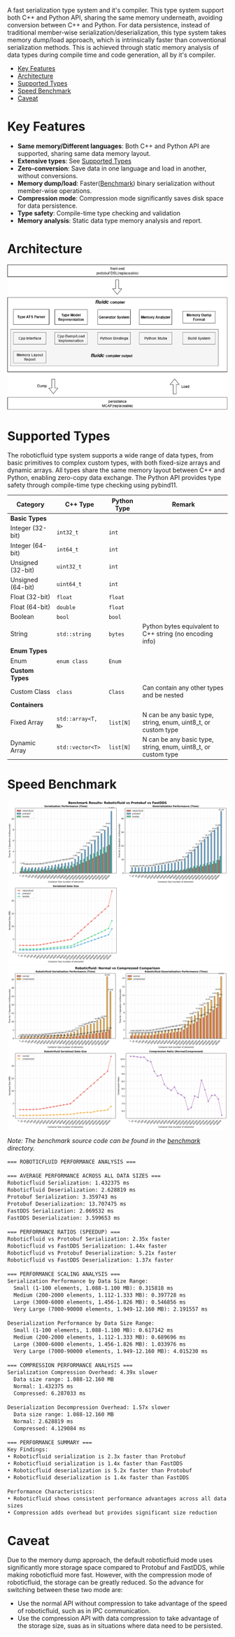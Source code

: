 A fast serialization type system and it's compiler. This type system support both C++ and Python API, sharing the same memory underneath, avoiding conversion between C++ and Python. For data persistence, instead of traditional member-wise serialization/deserialization, this type system takes memory dump/load approach, which is intrinsically faster than conventional serialization methods. This is achieved through static memory analysis of data types during compile time and code generation, all by it's compiler. 

- [Key Features](#key-features)
- [Architecture](#architecture)
- [Supported Types](#supported-types)
- [Speed Benchmark](#speed-benchmark)
- [Caveat](#caveat)

# Key Features

- **Same memory/Different languages**: Both C++ and Python API are supported, sharing same data memory layout.
- **Extensive types**: See [Supported Types](#supported-types)
- **Zero-conversion**: Save data in one language and load in another, without conversions.
- **Memory dump/load**: Faster([Benchmark](#speed-benchmark)) binary serialization without member-wise operations.
- **Compression mode**: Compression mode significantly saves disk space for data persistence.
- **Type safety**: Compile-time type checking and validation
- **Memory analysis**: Static data type memory analysis and report.

# Architecture

![`roboticfluid` architecture](assets/roboticfluid.png)

# Supported Types

The roboticfluid type system supports a wide range of data types, from basic primitives to complex custom types, with both fixed-size arrays and dynamic arrays. All types share the same memory layout between C++ and Python, enabling zero-copy data exchange. The Python API provides type safety through compile-time type checking using pybind11.


| Category | C++ Type | Python Type | Remark |
|----------|----------|-------------|---------|
| **Basic Types** | | | |
| Integer (32-bit) | `int32_t` | `int` | |
| Integer (64-bit) | `int64_t` | `int` | |
| Unsigned (32-bit) | `uint32_t` | `int` | |
| Unsigned (64-bit) | `uint64_t` | `int` | |
| Float (32-bit) | `float` | `float` | |
| Float (64-bit) | `double` | `float` | |
| Boolean | `bool` | `bool` | |
| String | `std::string` | `bytes` | Python bytes equivalent to C++ string (no encoding info) |
| **Enum Types** | | | |
| Enum | `enum class` | `Enum` | |
| **Custom Types** | | | |
| Custom Class | `class` | `Class` | Can contain any other types and be nested |
| **Containers** | | | |
| Fixed Array | `std::array<T, N>` | `list[N]` | N can be any basic type, string, enum, uint8_t, or custom type |
| Dynamic Array | `std::vector<T>` | `list[N]` | N can be any basic type, string, enum, uint8_t, or custom type |


# Speed Benchmark

![alt text](poc/benchmark/benchmark_histogram_comparison.png)
![alt text](poc/benchmark/roboticfluid_compression_comparison.png)

*Note: The benchmark source code can be found in the [benchmark](poc/benchmark/) directory.*

```
=== ROBOTICFLUID PERFORMANCE ANALYSIS ===

=== AVERAGE PERFORMANCE ACROSS ALL DATA SIZES ===
Roboticfluid Serialization: 1.432375 ms
Roboticfluid Deserialization: 2.628819 ms
Protobuf Serialization: 3.359743 ms
Protobuf Deserialization: 13.707475 ms
FastDDS Serialization: 2.069532 ms
FastDDS Deserialization: 3.599653 ms

=== PERFORMANCE RATIOS (SPEEDUP) ===
Roboticfluid vs Protobuf Serialization: 2.35x faster
Roboticfluid vs FastDDS Serialization: 1.44x faster
Roboticfluid vs Protobuf Deserialization: 5.21x faster
Roboticfluid vs FastDDS Deserialization: 1.37x faster

=== PERFORMANCE SCALING ANALYSIS ===
Serialization Performance by Data Size Range:
  Small (1-100 elements, 1.088-1.100 MB): 0.315818 ms
  Medium (200-2000 elements, 1.112-1.333 MB): 0.397728 ms
  Large (3000-6000 elements, 1.456-1.826 MB): 0.546856 ms
  Very Large (7000-90000 elements, 1.949-12.160 MB): 2.191557 ms

Deserialization Performance by Data Size Range:
  Small (1-100 elements, 1.088-1.100 MB): 0.617142 ms
  Medium (200-2000 elements, 1.112-1.333 MB): 0.689696 ms
  Large (3000-6000 elements, 1.456-1.826 MB): 1.033976 ms
  Very Large (7000-90000 elements, 1.949-12.160 MB): 4.015230 ms

=== COMPRESSION PERFORMANCE ANALYSIS ===
Serialization Compression Overhead: 4.39x slower
  Data size range: 1.088-12.160 MB
  Normal: 1.432375 ms
  Compressed: 6.287033 ms

Deserialization Decompression Overhead: 1.57x slower
  Data size range: 1.088-12.160 MB
  Normal: 2.628819 ms
  Compressed: 4.129084 ms

=== PERFORMANCE SUMMARY ===
Key Findings:
• Roboticfluid serialization is 2.3x faster than Protobuf
• Roboticfluid serialization is 1.4x faster than FastDDS
• Roboticfluid deserialization is 5.2x faster than Protobuf
• Roboticfluid deserialization is 1.4x faster than FastDDS

Performance Characteristics:
• Roboticfluid shows consistent performance advantages across all data sizes
• Compression adds overhead but provides significant size reduction
```

# Caveat

Due to the memory dump approach, the default roboticfluid mode uses significantly more storage space compared to Protobuf and FastDDS, while making roboticfluid more fast. However, with the compression mode of roboticfluid, the storage can be greatly reduced. So the advance for switching between these two mode are:

- Use the normal API without compression to take advantage of the speed of roboticfluid, such as in IPC communication.
- Use the compression API with data compression to take advantage of the storage size, suas as in situations where data need to be persisted.
